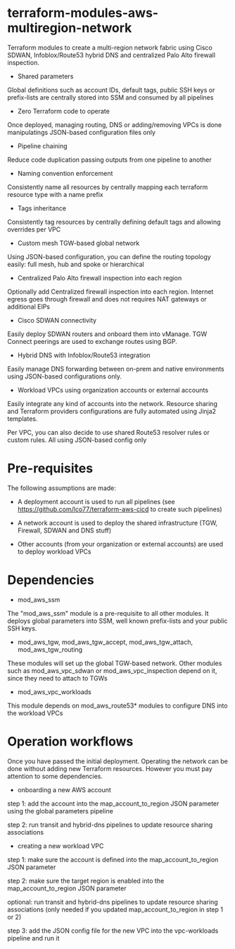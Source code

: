 # terraform-modules-aws-multiregion-network
Terraform modules to create a multi-region network fabric using Cisco SDWAN, Infoblox/Route53 hybrid DNS and centralized Palo Alto firewall inspection.

* Shared parameters

Global definitions such as account IDs, default tags, public SSH keys or prefix-lists are centrally stored into SSM and consumed by all pipelines

* Zero Terraform code to operate

Once deployed, managing routing, DNS or adding/removing VPCs is done manipulatings JSON-based configuration files only

* Pipeline chaining

Reduce code duplication passing outputs from one pipeline to another

* Naming convention enforcement

Consistently name all resources by centrally mapping each terraform resource type with a name prefix

* Tags inheritance

Consistently tag resources by centrally defining default tags and allowing overrides per VPC

* Custom mesh TGW-based global network

Using JSON-based configuration, you can define the routing topology easily: full mesh, hub and spoke or hierarchical

* Centralized Palo Alto firewall inspection into each region

Optionally add Centralized firewall inspection into each region. Internet egress goes through firewall and does not requires NAT gateways or additional EIPs

* Cisco SDWAN connectivity

Easily deploy SDWAN routers and onboard them into vManage. TGW Connect peerings are used to exchange routes using BGP.

* Hybrid DNS with Infoblox/Route53 integration

Easily manage DNS forwarding between on-prem and native environments using JSON-based configurations only.

* Workload VPCs using organization accounts or external accounts

Easily integrate any kind of accounts into the network. Resource sharing and Terraform providers configurations are fully automated using Jinja2 templates.

Per VPC, you can also decide to use shared Route53 resolver rules or custom rules. All using JSON-based config only

# Pre-requisites

The following assumptions are made:

* A deployment account is used to run all pipelines (see https://github.com/lco77/terraform-aws-cicd to create such pipelines)

* A network account is used to deploy the shared infrastructure (TGW, Firewall, SDWAN and DNS stuff)

* Other accounts (from your organization or external accounts) are used to deploy workload VPCs

# Dependencies

* mod_aws_ssm

The "mod_aws_ssm" module is a pre-requisite to all other modules. It deploys global parameters into SSM, well known prefix-lists and your public SSH keys.

* mod_aws_tgw, mod_aws_tgw_accept, mod_aws_tgw_attach, mod_aws_tgw_routing

These modules will set up the global TGW-based network. Other modules such as mod_aws_vpc_sdwan or mod_aws_vpc_inspection depend on it, since they need to attach to TGWs

* mod_aws_vpc_workloads

This module depends on mod_aws_route53* modules to configure DNS into the workload VPCs

# Operation workflows

 Once you have passed the initial deployment. Operating the network can be done without adding new Terraform resources.
 However you must pay attention to some dependencies.

 * onboarding a new AWS account

 step 1: add the account into the map_account_to_region JSON parameter using the global parameters pipeline

 step 2: run transit and hybrid-dns pipelines to update resource sharing associations

 * creating a new workload VPC

 step 1: make sure the account is defined into the map_account_to_region JSON parameter

 step 2: make sure the target region is enabled into the map_account_to_region JSON parameter

 optional: run transit and hybrid-dns pipelines to update resource sharing associations (only needed if you updated map_account_to_region in step 1 or 2)

 step 3: add the JSON config file for the new VPC into the vpc-workloads pipeline and run it
